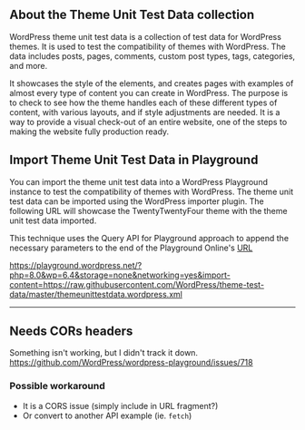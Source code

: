 ## About the Theme Unit Test Data collection
WordPress theme unit test data is a collection of test data for WordPress themes. It is used to test the compatibility of themes with WordPress. The data includes posts, pages, comments, custom post types, tags, categories, and more.

It showcases the style of the elements, and creates pages with examples of almost every type of content you can create in WordPress. The purpose is to check to see how the theme handles each of these different types of content, with various layouts, and if style adjustments are needed. It is a way to provide a visual check-out of an entire website, one of the steps to making the website fully production ready. 

## Import Theme Unit Test Data in Playground
You can import the theme unit test data into a WordPress Playground instance to test the compatibility of themes with WordPress. The theme unit test data can be imported using the WordPress importer plugin.
The following URL will showcase the TwentyTwentyFour theme with the theme unit test data imported.

This technique uses the Query API for Playground approach to append the necessary parameters to the end of the Playground Online's [URL](https://playground.wordpress.net)

https://playground.wordpress.net/?php=8.0&wp=6.4&storage=none&networking=yes&import-content=https://raw.githubusercontent.com/WordPress/theme-test-data/master/themeunittestdata.wordpress.xml

---

## Needs CORs headers 
Something isn't working, but I didn't track it down.
https://github.com/WordPress/wordpress-playground/issues/718

### Possible workaround
- It is a CORS issue (simply include in URL fragment?)
- Or convert to another API example (ie. `fetch`)


